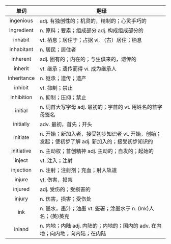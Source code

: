 |单词|翻译  |
|:--:|--| 
|	ingenious  		|		adj. 有独创性的；机灵的，精制的；心灵手巧的	|		
|	ingredient  		|		n. 原料；要素；组成部分 adj. 构成组成部分的	|		
|	inhabit  		|		vt. 栖息；居住于；占据 vi. （古）居住；栖息	|		
|	inhabitant  		|		n. 居民；居住者	|		
|	inherent  		|		adj. 固有的；内在的；与生俱来的，遗传的	|		
|	inherit  		|		vt. 继承；遗传而得 vi. 成为继承人	|		
|	inheritance  		|		n. 继承；遗传；遗产	|		
|	inhibit  		|		vt. 抑制；禁止	|		
|	inhibition  		|		n. 抑制；压抑；禁止	|		
|	initial  		|		n. 词首大写字母 adj. 最初的；字首的 vt. 用姓名的首字母签名	|		
|	initially  		|		adv. 最初，首先；开头	|		
|	initiate  		|		n. 开始；新加入者，接受初步知识者 vt. 开始，创始；发起；使初步了解 adj. 新加入的；接受初步知识的	|		
|	initiative  		|		n. 主动权；首创精神 adj. 主动的；自发的；起始的	|		
|	inject  		|		vt. 注入；注射	|		
|	injection  		|		n. 注射；注射剂；充血；射入轨道	|		
|	injure  		|		vt. 伤害，损害	|		
|	injured  		|		adj. 受伤的；受损害的	|		
|	injury  		|		n. 伤害，损害；受伤处	|		
|	ink  		|		n. 墨水，墨汁；油墨 vt. 签署；涂墨水于 n. (Ink)人名；(英)英克	|		
|	inland  		|		n. 内地；内陆 adj. 内陆的；内地的；国内的 adv. 在内地；向内地；向内陆；在内陆	|		
